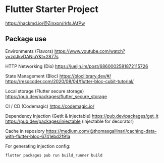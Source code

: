 # Flutter Starter Project

<https://hackmd.io/@Zinxon/rkfsJAfPw>

## Package use

Environments (Flavors)
<https://www.youtube.com/watch?v=zdJkvDANiuY&t=2877s>

HTTP Networking (Dio)
<https://juejin.im/post/6860002581872115726>

State Management (Bloc)
<https://bloclibrary.dev/#/>
<https://resocoder.com/2020/08/04/flutter-bloc-cubit-tutorial/>

Local storage (Flutter secure storage)
<https://pub.dev/packages/flutter_secure_storage>

CI / CD (Codemagic)
<https://codemagic.io/>

Dependency Injection (GetIt & injectable)
<https://pub.dev/packages/get_it>
<https://pub.dev/packages/injectable> (injectable for decorator)

Cache in reposiory
<https://medium.com/@thomasgallinari/caching-data-with-flutter-bloc-6741ebd2f91a>

For generating injection config:

```CMD
flutter packages pub run build_runner build
```
